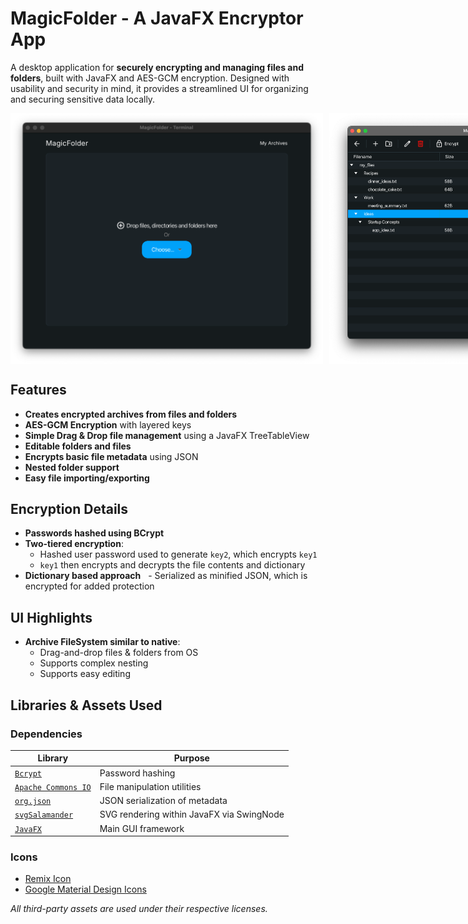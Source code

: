 # MagicFolder - A JavaFX Encryptor App
A desktop application for **securely encrypting and managing files and folders**, built with JavaFX and AES-GCM encryption. Designed with usability and security in mind, it provides a streamlined UI for organizing and securing sensitive data locally.


<div align="center" style="display: flex; gap: 10px">
  <img src="/assets/main_page_screesnshot.png" width="500"/>
  <img src="/assets/encrypt_page_screenshot.png" width="500"/>
</div>


## Features
- **Creates encrypted archives from files and folders**
- **AES-GCM Encryption** with layered keys
- **Simple Drag & Drop file management** using a JavaFX TreeTableView
- **Editable folders and files**
- **Encrypts basic file metadata** using JSON
- **Nested folder support**
- **Easy file importing/exporting**

## Encryption Details
- **Passwords hashed using BCrypt**
- **Two-tiered encryption**:
  - Hashed user password used to generate `key2`, which encrypts `key1`
  - `key1` then encrypts and decrypts the file contents and dictionary
- **Dictionary based approach**
  - Serialized as minified JSON, which is encrypted for added protection
 
## UI Highlights
- **Archive FileSystem similar to native**:
  - Drag-and-drop files & folders from OS
  - Supports complex nesting
  - Supports easy editing
 
## Libraries & Assets Used
### Dependencies
| Library | Purpose |
|--------|---------|
| [`Bcrypt`](https://github.com/djmdjm/jBCrypt/blob/master/src/org/mindrot/jbcrypt/BCrypt.java) | Password hashing |
| [`Apache Commons IO`](https://commons.apache.org/proper/commons-io/) | File manipulation utilities |
| [`org.json`](https://github.com/stleary/JSON-java) | JSON serialization of metadata |
| [`svgSalamander`](https://github.com/blackears/svgSalamander) | SVG rendering within JavaFX via SwingNode |
| [`JavaFX`](https://openjfx.io/) | Main GUI framework |

### Icons
- [Remix Icon](https://remixicon.com/) 
- [Google Material Design Icons](https://fonts.google.com/icons)
 

*All third-party assets are used under their respective licenses.*
